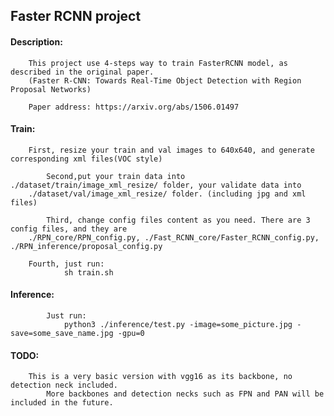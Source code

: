 ## Faster RCNN project

#### 	Description:
    	This project use 4-steps way to train FasterRCNN model, as described in the original paper.
        (Faster R-CNN: Towards Real-Time Object Detection with Region Proposal Networks)

		Paper address: https://arxiv.org/abs/1506.01497

#### 	Train:
    	First, resize your train and val images to 640x640, and generate corresponding xml files(VOC style)
        
        	Second,put your train data into ./dataset/train/image_xml_resize/ folder, your validate data into
        ./dataset/val/image_xml_resize/ folder. (including jpg and xml files)
        
        	Third, change config files content as you need. There are 3 config files, and they are 
        ./RPN_core/RPN_config.py, ./Fast_RCNN_core/Faster_RCNN_config.py, ./RPN_inference/proposal_config.py
        
		Fourth, just run: 
        		sh train.sh
		
####         Inference:
        	Just run: 
        		python3 ./inference/test.py -image=some_picture.jpg -save=some_save_name.jpg -gpu=0
#### 	TODO:
    	This is a very basic version with vgg16 as its backbone, no detection neck included.
            More backbones and detection necks such as FPN and PAN will be included in the future.
            